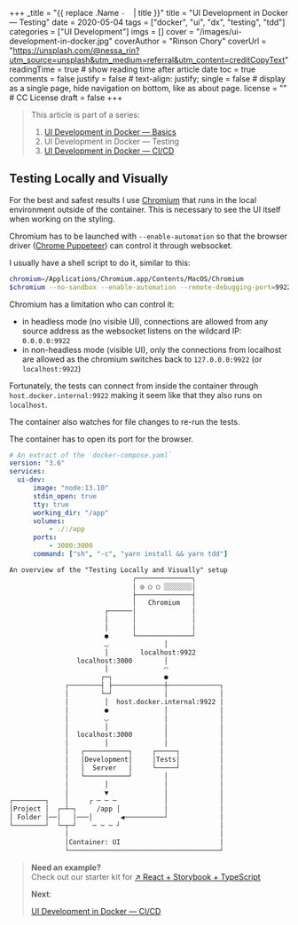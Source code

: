 +++
_title = "{{ replace .Name `-` ` ` | title }}"
title = "UI Development in Docker — Testing"
date = 2020-05-04
tags = ["docker", "ui", "dx", "testing", "tdd"]
categories = ["UI Development"] 
imgs = []
cover = "/images/ui-development-in-docker.jpg"
coverAuthor = "Rinson Chory"
coverUrl = "https://unsplash.com/@nessa_rin?utm_source=unsplash&utm_medium=referral&utm_content=creditCopyText"
readingTime = true  # show reading time after article date
toc = true
comments = false
justify = false  # text-align: justify;
single = false  # display as a single page, hide navigation on bottom, like as about page.
license = ""  # CC License
draft = false
+++

> This article is part of a series:
>
> 1. [UI Development in Docker — Basics](/posts/01_ui-development-in-docker-basics)
> 2. UI Development in Docker — Testing
> 3. [UI Development in Docker — CI/CD](/posts/03_ui-development-in-docker-cicd)

## Testing Locally and Visually

For the best and safest results I use [Chromium](https://www.chromium.org/) that runs
in the local environment outside of the container.
This is necessary to see the UI itself when working on the styling.

Chromium has to be launched with `--enable-automation` so that the browser driver ([Chrome Puppeteer](https://github.com/puppeteer/puppeteer)) can control it through websocket.

I usually have a shell script to do it, similar to this:

```sh
chromium=/Applications/Chromium.app/Contents/MacOS/Chromium
$chromium --no-sandbox --enable-automation --remote-debugging-port=9922
```

Chromium has a limitation who can control it:

* in headless mode (no visible UI), connections are allowed from any source address as the websocket listens on the wildcard IP: `0.0.0.0:9922`
* in non-headless mode (visible UI), only the connections from localhost are allowed as the chromium
  switches back to `127.0.0.0:9922` (or `localhost:9922`)

Fortunately, the tests can connect from inside the container through `host.docker.internal:9922`
making it seem like that they also runs on `localhost`.

The container also watches for file changes to re-run the tests.

The container has to open its port for the browser.

```yaml
# An extract of the `docker-compose.yaml`
version: "3.6"
services:
  ui-dev:
      image: "node:13.10"
      stdin_open: true
      tty: true
      working_dir: "/app"
      volumes:
          - ./:/app
      ports:
          - 3000:3000
      command: ["sh", "-c", "yarn install && yarn tdd"]
```

```txt
An overview of the "Testing Locally and Visually" setup
                               ╭──────────────╮
                               │ ◎ ○ ○ ░░░░░░░│
                               ├──────────────┤
                               │   Chromium   │
                        ┌──────│              │
                        │      │              │
                        │      │              │
                        ●      └──────────────┘
                        ◡              │
                        │        localhost:9922
                 localhost:3000        │
                        │              ◠
                       ┌─┐             ●
              ┌────────┤ ├─────────────┼─────────────┐
              │        └─┘             │             │
              │         │  host.docker.internal:9922 │
              │         ●              │             │
              │         ◡              │             │
              │         │              │             │
              │  localhost:3000        │             │
              │         │              │             │
              │   ┌───────────┐     ┌─────┐          │
              │   │Development│     │Tests│          │
              │   │  Server   │     └─────┘          │
              │   └───────────┘        │             │
              │         │              │             │
              │         ▼              │             │
┌────────┐    │     ┌ ─ ─ ─            │             │
│Project │  ┌─┴─┐     /app │           │             │
│ Folder │──│   │───│       ◀──────────┘             │
└────────┘  └─┬─┘    ─ ─ ─ ┘                         │
              │                                      │
              │Container: UI                         │
              └──────────────────────────────────────┘
```

> **Need an example?**  
> Check out our starter kit for [↗ React + Storybook + TypeScript](https://github.com/sprinteins/starter-kits/tree/master/react-storybook-typescript)
>
> **Next**:
>
> [UI Development in Docker — CI/CD](/posts/03_ui-development-in-docker-cicd)
